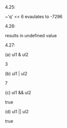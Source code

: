 4.25:

~'q' << 6 evaulates to -7296


4.26:

results in undefined value

4.27:

(a) ul1 & ul2 

3

(b) ul1 | ul2 

7

(c) ul1 && ul2 

true

(d) ul1 || ul2

true